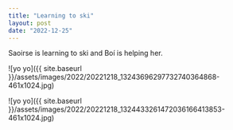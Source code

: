 ```yaml
---
title: "Learning to ski"
layout: post
date: "2022-12-25"
---
```


Saoirse is learning to ski and Boí is helping her.

![yo yo]({{ site.baseurl }}/assets/images/2022/20221218_13243696297732740364868-461x1024.jpg)

![yo yo]({{ site.baseurl }}/assets/images/2022/20221218_1324433261472036166413853-461x1024.jpg)
